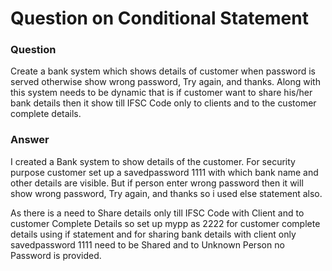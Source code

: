 # Question on Conditional Statement 
### Question
Create a bank system which shows details of customer when password is served otherwise show wrong password, Try again, and thanks. Along with this system needs to be dynamic that is if customer want to share his/her bank details then it show till IFSC Code only to clients and to the customer complete details.
### Answer 
I created a Bank system to show details of the customer.
For security purpose customer set up a savedpassword 1111 with which bank name and other details are visible. But if person enter wrong password then it will show wrong password, Try again, and thanks so i used else statement also.

As there is a need to Share details only till IFSC Code with Client and to customer Complete Details so set up mypp as 2222 for customer complete details using if statement and for sharing bank details with client only savedpassword 1111 need to be Shared and to Unknown Person no Password is provided.
